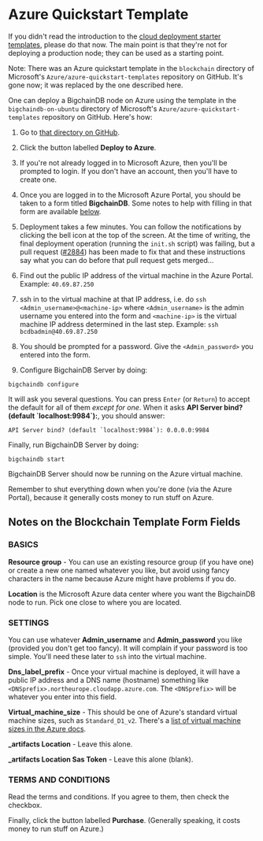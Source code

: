 # Azure Quickstart Template

If you didn't read the introduction to the [cloud deployment starter templates](index.html), please do that now. The main point is that they're not for deploying a production node; they can be used as a starting point.

Note: There was an Azure quickstart template in the `blockchain` directory of Microsoft's `Azure/azure-quickstart-templates` repository on GitHub. It's gone now; it was replaced by the one described here.

One can deploy a BigchainDB node on Azure using the template in the `bigchaindb-on-ubuntu` directory of Microsoft's `Azure/azure-quickstart-templates` repository on GitHub. Here's how:

1. Go to [that directory on GitHub](https://github.com/Azure/azure-quickstart-templates/tree/master/bigchaindb-on-ubuntu).

1. Click the button labelled **Deploy to Azure**.

1. If you're not already logged in to Microsoft Azure, then you'll be prompted to login. If you don't have an account, then you'll have to create one.

1. Once you are logged in to the Microsoft Azure Portal, you should be taken to a form titled **BigchainDB**. Some notes to help with filling in that form are available [below](azure-quickstart-template.html#notes-on-the-blockchain-template-form-fields).

1. Deployment takes a few minutes. You can follow the notifications by clicking the bell icon at the top of the screen. At the time of writing, the final deployment operation (running the `init.sh` script) was failing, but a pull request ([#2884](https://github.com/Azure/azure-quickstart-templates/pull/2884)) has been made to fix that and these instructions say what you can do before that pull request gets merged...

1. Find out the public IP address of the virtual machine in the Azure Portal. Example: `40.69.87.250`

1. ssh in to the virtual machine at that IP address, i.e. do `ssh <Admin_username>@<machine-ip>` where `<Admin_username>` is the admin username you entered into the form and `<machine-ip>` is the virtual machine IP address determined in the last step. Example: `ssh bcdbadmin@40.69.87.250`

1. You should be prompted for a password. Give the `<Admin_password>` you entered into the form.

1. Configure BigchainDB Server by doing:
```text
bigchaindb configure
```
It will ask you several questions. You can press `Enter` (or `Return`) to accept the default for all of them *except for one*. When it asks **API Server bind? (default \`localhost:9984\`):**, you should answer:
```text
API Server bind? (default `localhost:9984`): 0.0.0.0:9984
```

Finally, run BigchainDB Server by doing:
```text
bigchaindb start
```

BigchainDB Server should now be running on the Azure virtual machine.

Remember to shut everything down when you're done (via the Azure Portal), because it generally costs money to run stuff on Azure.


## Notes on the Blockchain Template Form Fields

### BASICS

**Resource group** - You can use an existing resource group (if you have one) or create a new one named whatever you like, but avoid using fancy characters in the name because Azure might have problems if you do.

**Location** is the Microsoft Azure data center where you want the BigchainDB node to run. Pick one close to where you are located.

### SETTINGS

You can use whatever **Admin\_username** and **Admin\_password** you like (provided you don't get too fancy). It will complain if your password is too simple. You'll need these later to `ssh` into the virtual machine.

**Dns\_label\_prefix** - Once your virtual machine is deployed, it will have a public IP address and a DNS name (hostname) something like `<DNSprefix>.northeurope.cloudapp.azure.com`. The `<DNSprefix>` will be whatever you enter into this field.

**Virtual\_machine\_size** - This should be one of Azure's standard virtual machine sizes, such as `Standard_D1_v2`. There's a [list of virtual machine sizes in the Azure docs](https://docs.microsoft.com/en-us/azure/virtual-machines/virtual-machines-windows-sizes?toc=%2fazure%2fvirtual-machines%2fwindows%2ftoc.json).

**\_artifacts Location** - Leave this alone.

**\_artifacts Location Sas Token** - Leave this alone (blank).

### TERMS AND CONDITIONS

Read the terms and conditions. If you agree to them, then check the checkbox.

Finally, click the button labelled **Purchase**. (Generally speaking, it costs money to run stuff on Azure.)
